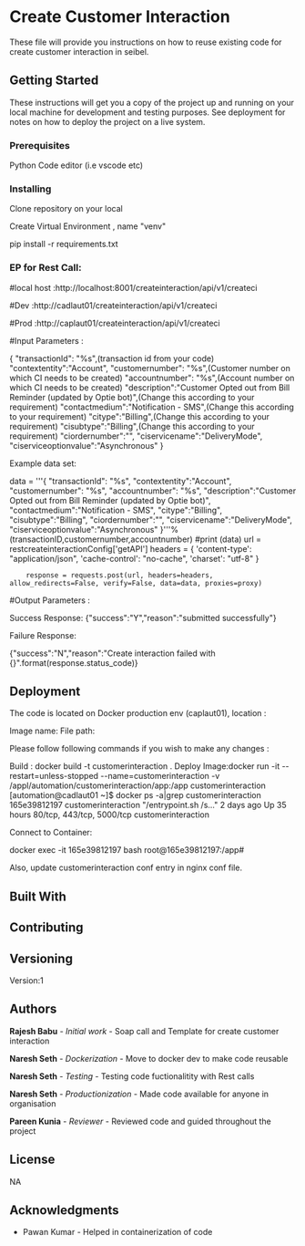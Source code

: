 # Create Customer Interaction

These file will provide you instructions on how to reuse existing code for create customer interaction in seibel.


## Getting Started

These instructions will get you a copy of the project up and running on your local machine for development and testing purposes. See deployment for notes on how to deploy the project on a live system.  


### Prerequisites

Python
Code editor (i.e vscode etc)

### Installing

Clone repository on your local  

Create Virtual Environment , name "venv"  

pip install -r requirements.txt  

 
### EP for Rest Call:
#local host :http://localhost:8001/createinteraction/api/v1/createci  

#Dev :http://cadlaut01/createinteraction/api/v1/createci  

#Prod :http://caplaut01/createinteraction/api/v1/createci  


#Input Parameters : 

{
        "transactionId": "%s",(transaction id from your code)
        "contextentity":"Account",
        "customernumber": "%s",(Customer number on which CI needs to be created)
        "accountnumber": "%s",(Account number on which CI needs to be created)
        "description":"Customer Opted out from Bill Reminder (updated by Optie bot)",(Change this according to your requirement)
        "contactmedium":"Notification - SMS",(Change this according to your requirement)
        "citype":"Billing",(Change this according to your requirement)
        "cisubtype":"Billing",(Change this according to your requirement)
        "ciordernumber":"",
        "ciservicename":"DeliveryMode",
        "ciserviceoptionvalue":"Asynchronous"
        }

Example data set:

data = '''{
        "transactionId": "%s",
        "contextentity":"Account",
        "customernumber": "%s",
        "accountnumber": "%s",
        "description":"Customer Opted out from Bill Reminder (updated by Optie bot)",
        "contactmedium":"Notification - SMS",
        "citype":"Billing",
        "cisubtype":"Billing",
        "ciordernumber":"",
        "ciservicename":"DeliveryMode",
        "ciserviceoptionvalue":"Asynchronous"
        }'''%(transactionID,customernumber,accountnumber)
        #print (data)
        url = restcreateinteractionConfig['getAPI']
        headers = {
                'content-type': "application/json",
                'cache-control': "no-cache",
                'charset': "utf-8"
                    }             
        
        response = requests.post(url, headers=headers, allow_redirects=False, verify=False, data=data, proxies=proxy)

#Output Parameters : 

Success Response:
{"success":"Y","reason":"submitted successfully"}

Failure Response:

{"success":"N","reason":"Create interaction failed with {}".format(response.status_code)}  




## Deployment

The code is located on Docker production env (caplaut01), location :

Image name: 
File path:


Please follow following commands if you wish to make any changes :

Build : docker build -t customerinteraction .
Deploy Image:docker run -it --restart=unless-stopped --name=customerinteraction -v /appl/automation/customerinteraction/app:/app customerinteraction
[automation@cadlaut01 ~]$ docker ps -a|grep customerinteraction
165e39812197        customerinteraction                      "/entrypoint.sh /s..."   2 days ago          Up 35 hours                 80/tcp, 443/tcp, 5000/tcp                                                customerinteraction

Connect to Container:

docker  exec -it 165e39812197 bash
root@165e39812197:/app# 

Also, update customerinteraction conf entry in nginx conf file.  




## Built With



## Contributing



## Versioning

Version:1

## Authors

**Rajesh Babu** - *Initial work* - Soap call and Template for create customer interaction  

**Naresh Seth** - *Dockerization* - Move to docker dev to make code reusable  

**Naresh Seth** - *Testing* - Testing code fuctionalitity with Rest calls  

**Naresh Seth** - *Productionization* - Made code available for anyone in organisation  

**Pareen Kunia** - *Reviewer* - Reviewed code and guided throughout the project    




## License

NA  


## Acknowledgments

* Pawan Kumar - Helped in containerization of code





